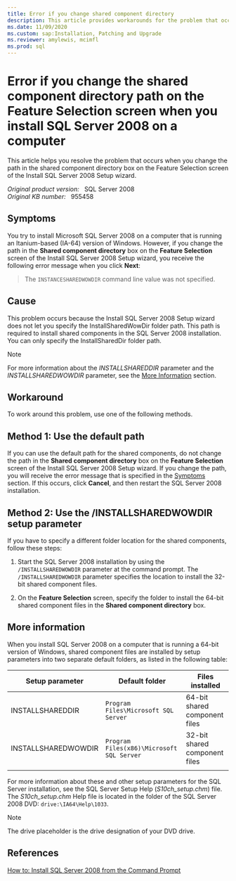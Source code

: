 ```yaml
---
title: Error if you change shared component directory
description: This article provides workarounds for the problem that occurs when you change the path in the shared component directory box on the Feature Selection screen of the Install SQL Server 2008 Setup wizard.
ms.date: 11/09/2020
ms.custom: sap:Installation, Patching and Upgrade
ms.reviewer: amylewis, mcimfl
ms.prod: sql
---
```

# Error if you change the shared component directory path on the Feature Selection screen when you install SQL Server 2008 on a computer

This article helps you resolve the problem that occurs when you change the path in the shared component directory box on the Feature Selection screen of the Install SQL Server 2008 Setup wizard.

_Original product version:_ &nbsp; SQL Server 2008  
_Original KB number:_ &nbsp; 955458

## Symptoms

You try to install Microsoft SQL Server 2008 on a computer that is running an Itanium-based (IA-64) version of Windows. However, if you change the path in the **Shared component directory** box on the **Feature Selection** screen of the Install SQL Server 2008 Setup wizard, you receive the following error message when you click **Next**:

> The `INSTANCESHAREDWOWDIR` command line value was not specified.

## Cause

This problem occurs because the Install SQL Server 2008 Setup wizard does not let you specify the InstallSharedWowDir folder path. This path is required to install shared components in the SQL Server 2008 installation. You can only specify the InstallSharedDir folder path.

> [!NOTE]
> For more information about the *INSTALLSHAREDDIR* parameter and the *INSTALLSHAREDWOWDIR* parameter, see the [More Information](#more-information) section.

## Workaround

To work around this problem, use one of the following methods.

## Method 1: Use the default path

If you can use the default path for the shared components, do not change the path in the **Shared component directory** box on the **Feature Selection** screen of the Install SQL Server 2008 Setup wizard. If you change the path, you will receive the error message that is specified in the [Symptoms](#symptoms) section. If this occurs, click **Cancel**, and then restart the SQL Server 2008 installation.

## Method 2: Use the /INSTALLSHAREDWOWDIR setup parameter

If you have to specify a different folder location for the shared components, follow these steps:

1. Start the SQL Server 2008 installation by using the `/INSTALLSHAREDWOWDIR` parameter at the command prompt. The `/INSTALLSHAREDWOWDIR` parameter specifies the location to install the 32-bit shared component files.

2. On the **Feature Selection** screen, specify the folder to install the 64-bit shared component files in the **Shared component directory** box.

## More information

When you install SQL Server 2008 on a computer that is running a 64-bit version of Windows, shared component files are installed by setup parameters into two separate default folders, as listed in the following table:

|Setup parameter|Default folder|Files installed|
|---|---|---|
| INSTALLSHAREDDIR|`Program Files\Microsoft SQL Server`|64-bit shared component files|
| INSTALLSHAREDWOWDIR|`Program Files(x86)\Microsoft SQL Server`|32-bit shared component files|
||||

For more information about these and other setup parameters for the SQL Server installation, see the SQL Server Setup Help (*S10ch_setup.chm*) file. The *S10ch_setup.chm* Help file is located in the folder of the SQL Server 2008 DVD: `drive:\IA64\Help\1033`.

> [!NOTE]
> The drive placeholder is the drive designation of your DVD drive.

## References

[How to: Install SQL Server 2008 from the Command Prompt](/previous-versions/sql/sql-server-2008/ms144259(v=sql.100))
